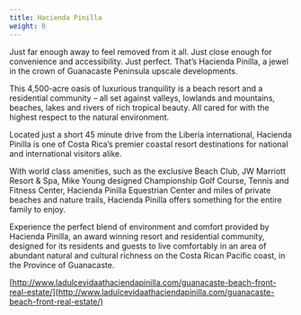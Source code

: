 ```yaml
---
title: Hacienda Pinilla
weight: 0
---
```

Just far enough away to feel removed from it all. Just close enough for convenience and accessibility. Just perfect. That’s Hacienda Pinilla, a jewel in the crown of Guanacaste Peninsula upscale developments.

This 4,500-acre oasis of luxurious tranquility is a beach resort and a residential community – all set against valleys, lowlands and mountains, beaches, lakes and rivers of rich tropical beauty. All cared for with the highest respect to the natural environment.

Located just a short 45 minute drive from the Liberia international, Hacienda Pinilla is one of Costa Rica’s premier coastal resort destinations for national and international visitors alike.

With world class amenities, such as the exclusive Beach Club, JW Marriott Resort & Spa, Mike Young designed Championship Golf Course, Tennis and Fitness Center, Hacienda Pinilla Equestrian Center and miles of private beaches and nature trails, Hacienda Pinilla offers something for the entire family to enjoy.

Experience the perfect blend of environment and comfort provided by Hacienda Pinilla, an award winning resort and residential community, designed for its residents and guests to live comfortably in an area of abundant natural and cultural richness on the Costa Rican Pacific coast, in the Province of Guanacaste.

[http://www.ladulcevidaathaciendapinilla.com/guanacaste-beach-front-real-estate/](http://www.ladulcevidaathaciendapinilla.com/guanacaste-beach-front-real-estate/)
